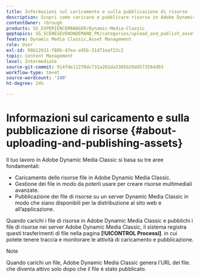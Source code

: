 ```yaml
---
title: Informazioni sul caricamento e sulla pubblicazione di risorse
description: Scopri come caricare e pubblicare risorse in Adobe Dynamic Media Classic.
contentOwner: rbrough
products: SG_EXPERIENCEMANAGER/Dynamic-Media-Classic
geptopics: SG_SCENESEVENONDEMAND_PK/categories/upload_and_publish_assets
feature: Dynamic Media Classic,Asset Management
role: User
exl-id: 98b12031-f88b-47ea-a95b-31d71eaf22c2
topic: Content Management
level: Intermediate
source-git-commit: 914fde11270dc731a261da3305b29dd573584d93
workflow-type: tm+mt
source-wordcount: '149'
ht-degree: 24%

---
```


# Informazioni sul caricamento e sulla pubblicazione di risorse {#about-uploading-and-publishing-assets}

Il tuo lavoro in Adobe Dynamic Media Classic si basa su tre aree fondamentali:

* Caricamento delle risorse file in Adobe Dynamic Media Classic.
* Gestione dei file in modo da poterli usare per creare risorse multimediali avanzate.
* Pubblicazione dei file di risorse su un server Dynamic Media Classic in modo che siano disponibili per la distribuzione al sito web e all’applicazione.

Quando carichi i file di risorse in Adobe Dynamic Media Classic e pubblichi i file di risorse nei server Adobe Dynamic Media Classic, il sistema registra questi trasferimenti di file nella pagina **[!UICONTROL Processi]**. in cui potete tenere traccia e monitorare le attività di caricamento e pubblicazione. 

>[!NOTE]
>
>Quando carichi un file, Adobe Dynamic Media Classic genera l’URL del file. che diventa attivo solo dopo che il file è stato pubblicato.

<!-- >[!NOTE]
>
>A new Instant Publish feature was made available shortly after the release of Adobe Dynamic Media Classic 6.0. This feature, which publishes assets immediately with one step, is being rolled out gradually, replacing the **[!UICONTROL Mark for Publish]** functionality. Some users will continue to see the current interface and functionality for a while, until they are included in the rollout. In addition, some assets will continue to use the "Mark for Publish" process for a while after the rollout. -->
